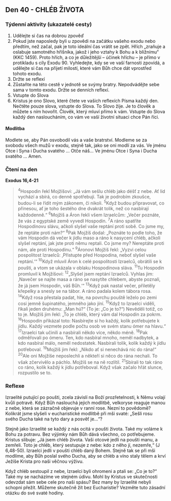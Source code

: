 ## Den 40 - CHLÉB ŽIVOTA

### Týdenní aktivity (ukazatelé cesty)

1. Udělejte si čas na dobrou zpověď
1. Pokud jste naposledy byli u zpovědi na začátku vašeho exodu nebo předtím, než začal, pak je toto ideální čas vrátit se zpět. Hřích „zraňuje a oslabuje samotného hříšníka, jakož i jeho vztahy k Bohu a k bližnímu“ (KKC 1459). Proto hřích, a co je důležitější – účinek hříchu – je přímo v protikladu s cíly Exodu 90. Vyhledejte, kdy se ve vaší farnosti zpovídá, a udělejte si čas na přijetí milostí, které vám Bůh chce dát vprostřed tohoto exodu.
1. Držte se reflexí
1. Zůstaňte na této cestě v jednotě se svýmy bratry. Nepodvádějte sebe sama v tomto exodu. Držte se denních reflexí.
1. Vstupte do Slova
1. Kristus je ono Slovo, které čtete ve vašich reflexích Písma každý den. Nečtěte pouze slova, vstupte do Slova. To Slovo žije. Je to člověk a můžete s ním hovořit. Člověk, který mluví přímo k vám. Vstupte do Slova každý den nasloucháním, co vám ve vaší životní situaci chce Pán říci.

#### Modlitba

Modlete se, aby Pán osvobodil vás a vaše bratrství.
Modleme se za svobodu všech mužů v exodu, stejně tak, jako se oni modlí za vás.
Ve jménu Otce i Syna i Ducha svatého … Otče náš… Ve jménu Otce i Syna i Ducha svatého … Amen.

### Čtení na den

**Exodus 16,4-21**

> <sup>4</sup>Hospodin řekl Mojžíšovi: „Já vám sešlu chléb jako déšť z nebe. Ať lid vychází a sbírá, co denně spotřebují. Tak je podrobím zkoušce, budou-li se řídit mým zákonem, či nikoli.
> <sup>5</sup>Když budou připravovat, co přinesou, ať je toho šestého dne dvakrát tolik, než co nasbírají každodenně.“
> <sup>6</sup>Mojžíš a Áron řekli všem Izraelcům: „Večer poznáte, že vás z egyptské země vyvedl Hospodin.
> <sup>7</sup>A ráno spatříte Hospodinovu slávu, ačkoli slyšel vaše reptání proti sobě. Co jsme my, že reptáte proti nám?“
> <sup>8</sup>Pak Mojžíš dodal: „Poznáte to podle toho, že vám Hospodin dá večer k jídlu maso a ráno k nasycení chléb, ačkoli slyšel reptání, jak jste proti němu reptali. Co jsme my? Nereptáte proti nám, ale proti Hospodinu.“
> <sup>9</sup>Áronovi Mojžíš řekl: „Vyzvi celou pospolitost Izraelců: ‚Přistupte před Hospodina, neboť slyšel vaše reptání.‘“
> <sup>10</sup>Když mluvil Áron k celé pospolitosti Izraelců, obrátili se k poušti, a vtom se ukázala v oblaku Hospodinova sláva.
> <sup>11</sup>Tu Hospodin promluvil k Mojžíšovi:
> <sup>12</sup>„Slyšel jsem reptání Izraelců. Vyhlas jim: ‚Navečer se najíte masa a ráno se nasytíte chlebem, abyste poznali, že já jsem Hospodin, váš Bůh.‘“
> <sup>13</sup>Když pak nastal večer, přiletěly křepelky a snesly se na tábor. A ráno padala kolem tábora rosa.
> <sup>14</sup>Když rosa přestala padat, hle, na povrchu pouště leželo po zemi cosi jemně šupinatého, jemného jako jíní.
> <sup>15</sup>Když to Izraelci viděli, říkali jeden druhému: „Man hú?“ (To je: „Co je to?“) Nevěděli totiž, co to je. Mojžíš jim řekl: „To je chléb, který vám dal Hospodin za pokrm.
> <sup>16</sup>Hospodin přikázal toto: Nasbírejte si ho každý, kolik potřebujete k jídlu. Každý vezmete podle počtu osob ve svém stanu ómer na hlavu.“
> <sup>17</sup>Izraelci tak učinili a nasbírali někdo více, někdo méně.
> <sup>18</sup>Pak odměřovali po ómeru. Ten, kdo nasbíral mnoho, neměl nadbytek, a kdo nasbíral málo, neměl nedostatek. Nasbírali tolik, kolik každý k jídlu potřeboval.
> <sup>19</sup>Mojžíš jim řekl: „Nikdo ať si nenechává nic do rána!“
> <sup>20</sup>Ale oni Mojžíše neposlechli a někteří si něco do rána nechali. To však zčervivělo a páchlo. Mojžíš se na ně rozlítil.
> <sup>21</sup>Sbírali to tak ráno co ráno, kolik každý k jídlu potřeboval. Když však začalo hřát slunce, rozpustilo se to.

### Reflexe

Izraelité putující po poušti, zcela závislí na Boží prozřetelnosti, k Němu volají kvůli potravě. Když Bůh naslouchá jejich modlitbě,
velkoryse reaguje manou z nebe, která se zázračně objevuje v ranní rose. Nezní to povědomě? Kolikrát jsme slyšeli
v eucharistické modlitbě při mši svaté: „Sešli rosu svého Ducha také na tyto dary a posvěť je…“?

Stejně jako Izraelité se každý z nás ocitá v poušti života. Také my voláme k Bohu za potravu. Bez výjimky nám Bůh dává všechno,
co potřebujeme. Kristus slibuje: „Já jsem chléb života. Vaši otcové jedli na poušti manu, a zemřeli. Toto je chléb, který sestupuje z
nebe: kdo z něho jí, nezemře,“ (J 6,48-50). Izraelci jedli v poušti chléb daný Bohem. Stejně tak se při mši modlíme, aby Bůh poslal
svého Ducha, aby se chléb a víno staly tělem a krví Ježíše Krista pro naši věčnou výživu.

Když chléb sestoupil z nebe, Izraelci byli ohromeni a ptali se: „Co je to?“ Také my se nacházíme ve stejném údivu. Mohl by
Kristus ve skutečnosti odevzdat sám sebe cele pro naši spásu? Bez many by Izraelité nebyli schopni přežít. Můžeme skutečně žít
bez Eucharistie? Vezměte tuto zásadní otázku do své svaté hodiny.
